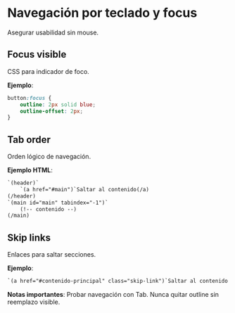 # Navegación por teclado y focus

Asegurar usabilidad sin mouse.

## Focus visible

CSS para indicador de foco.

**Ejemplo**:

```css
button:focus {
    outline: 2px solid blue;
    outline-offset: 2px;
}
```

## Tab order

Orden lógico de navegación.

**Ejemplo HTML**:

```html
`(header)`
    `(a href="#main")`Saltar al contenido(/a)
(/header)
`(main id="main" tabindex="-1")`
    (!-- contenido --)
(/main)
```

## Skip links

Enlaces para saltar secciones.

**Ejemplo**:

```html
`(a href="#contenido-principal" class="skip-link")`Saltar al contenido principal(/a)
```

**Notas importantes**: Probar navegación con Tab. Nunca quitar outline sin reemplazo visible.